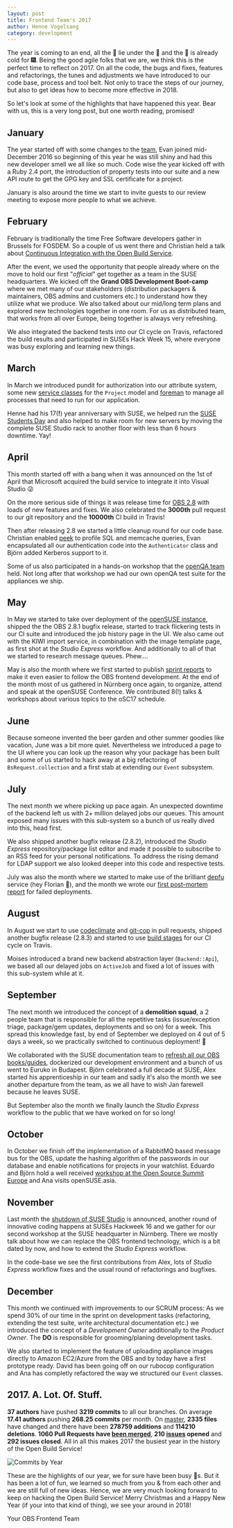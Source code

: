 ```yaml
---
layout: post
title: Frontend Team's 2017
author: Henne Vogelsang
category: development
---
```

The year is coming to an end, all the 🎁 lie under the 🎄 and the 🍾 is already cold for 🎆. Being the good agile folks that we are, we think this is the perfect time to reflect on 2017. On all the code, the bugs and fixes, features and refactorings, the tunes and adjustments we have introduced to our code base, process and tool belt. Not only to trace the steps of our journey, but also to get ideas how to become more effective in 2018.

So let's look at some of the highlights that have happened this year. Bear with us, this is a very long post, but one worth reading, promised!

## January
The year started off with some changes to the <a href="/team">team</a>, Evan joined mid-December 2016 so beginning of this year he was still shiny and had this new developer smell we all like so much. Code wise the year kicked off with a Ruby 2.4 port, the introduction of property tests into our suite and a new API route to get the GPG key and SSL certificate for a project.

January is also around the time we start to invite guests to our review meeting to expose more people to what we achieve.

## February
February is traditionally the time Free Software developers gather in Brussels for FOSDEM. So a couple of us went there and Christian held a talk about [Continuous Integration with the Open Build Service](https://archive.fosdem.org/2017/schedule/event/continuous_integration_with_obs/).

After the event, we used the opportunity that people already where on the move to hold our first "*official*" get together as a team in the SUSE headquarters. We kicked off the **Grand OBS Development Boot-camp** where we met many of our stakeholders (distribution packagers & maintainers, OBS admins and customers etc.) to understand how they utilize what we produce. We also talked about our mid/long term plans and explored new technologies together in one room. For us as distributed team, that works from all over Europe, being together is always very refreshing.

We also integrated the backend tests into our CI cycle on Travis, refactored the build results and participated in SUSEs Hack Week 15, where everyone was busy exploring and learning new things.

## March
In March we introduced pundit for authorization into our attribute system, some new [service classes](https://blog.engineyard.com/2014/keeping-your-rails-controllers-dry-with-services) for the `Project` model and [foreman](https://rubygems.org/gems/foreman) to manage all processes that need to run for our application.

Henne had his 17(**!**) year anniversary with SUSE, we helped run the [SUSE Students Day](https://github.com/ChrisBr/mentoring/wiki/SUSE-Students-Day) and also helped to make room for new servers by moving the complete SUSE Studio rack to another floor with less than 6 hours downtime. Yay!

## April
This month started off with a bang when it was announced on the 1st of April that Microsoft acquired the build service to integrate it into Visual Studio 😜

On the more serious side of things it was release time for [OBS 2.8](http://openbuildservice.org/2017/04/07/version-2.8/) with loads of new features and fixes. We also celebrated the **3000th** pull request to our git repository and the **10000th** CI build in Travis!

Then after releasing 2.8 we started a little cleanup round for our code base. Christian enabled [peek](https://github.com/peek/peek) to profile SQL and memcache queries, Evan encapsulated all our authentication code into the `Authenticator` class and Björn added Kerberos support to it.

Some of us also participated in a hands-on workshop that the [openQA team](http://open.qa/) held. Not long after that workshop we had our own openQA test suite for the appliances we ship.

## May
In May we started to take over deployment of the [openSUSE instance](https://build.opensuse.org), shipped the the OBS 2.8.1 bugfix release, started to track flickering tests in our CI suite and introduced the job history page in the UI. We also came out with the KIWI import service, in combination with the image template page, as first shot at the *Studio Express* workflow. And additionally to all of that we started to research message queues. Phew....

May is also the month where we first started to publish [sprint reports](http://openbuildservice.org/2017/05/05/frontend-sprint-report-1/) to make it even easier to follow the OBS frontend development. At the end of the month most of us gathered in Nürnberg once again, to organize, attend and speak at the openSUSE Conference. We contributed 8(!) talks & workshops about various topics to the oSC17 schedule.

## June
Because someone invented the beer garden and other summer goodies like vacation, June was a bit more quiet. 
Nevertheless we introduced a page to the UI where you can look up the reason why your package has been built and some of us started to hack away at a big refactoring of `BsRequest.collection` and a first stab at extending our `Event` subsystem.

## July
The next month we where picking up pace again. An unexpected downtime of the backend left us with 2+ million delayed jobs our queues. This amount exposed many issues with this sub-system so a bunch of us really dived into this, head first.

We also shipped another bugfix release (2.8.2), introduced the *Studio Express* repository/package list editor and made it possible to subscribe to an RSS feed for your personal notifications. To address the rising demand for LDAP support we also looked deeper into this code and respective tests.

July was also the month where we started to make use of the brilliant [depfu](https://depfu.com/) service (hey Florian 💚), and the month we wrote our [first post-mortem report](http://openbuildservice.org/2017/07/04/post-mortem-1/) for failed deployments.

## August
In August we start to use [codeclimate](https://codeclimate.com/github/openSUSE/open-build-service) and [git-cop](https://github.com/bkuhlmann/git-cop) in pull requests, shipped another bugfix release (2.8.3) and started to use [build stages](https://blog.travis-ci.com/2017-05-11-introducing-build-stages) for our CI cycle on Travis.

Moises introduced a brand new backend abstraction layer (`Backend::Api`), we based all our delayed jobs on `ActiveJob` and fixed a lot of issues with this sub-system while at it.

## September
The next month we introduced the concept of a **demolition squad**, a 2 people team that is responsible for all the repetitive tasks (issue/exception triage, package/gem updates, deployments and so on) for a week. This spread this knowledge fast, by end of September we deployed on 4 out of 5 days a week, so we practically switched to continuous deployment! 🤡

We collaborated with the SUSE documentation team to [refresh all our OBS books/guides](http://openbuildservice.org/2017/09/22/two-new-guides-for-builders/), dockerized our development environment and a bunch of us went to Euruko in Budapest. Björn celebrated a full decade at SUSE, Alex started his apprenticeship in our team and sadly it's also the month we see another departure from the team, as we all have to wish Jan farewell because he leaves SUSE.

But September also the month we finally launch the *Studio Express* workflow to the public that we have worked on for so long!

## October
In October we finish off the implementation of a RabbitMQ based message bus for the OBS, update the hashing algorithm of the passwords in our database and enable notifications for projects in your watchlist. Eduardo and Björn hold a well received [workshop at the Open Source Summit Europe](https://osseu17.sched.com/event/ByRq/workshop-continuous-integration-with-the-open-build-service-eduardo-navarro-bjorn-geuken-suse-linux-gmbh) and Ana visits openSUSE.asia.

## November
Last month the [shutdown of SUSE Studio](http://blog.susestudio.com/2017/11/shut-down-of-suse-studio-at.html) is announced, another round of innovative coding happens at SUSEs Hackweek 16 and we gather for our second workshop at the SUSE headquarter in Nürnberg. There we mostly talk about how we can replace the OBS frontend technology, which is a bit dated by now, and how to extend the *Studio Express* workflow.

In the code-base we see the first contributions from Alex, lots of *Studio Express* workflow fixes and the usual round of refactorings and bugfixes.

## December
This month we continued with improvements to our SCRUM process: As we spend 30% of our time in the sprint on development tasks (refactoring, extending the test suite, write architectural documentation etc.) we introduced the concept of a *Development Owner* additionally to the *Product Owner*. The **DO** is responsible for grooming/planing development tasks.

We also started to implement the feature of uploading appliance images directly to Amazon EC2/Azure from the OBS and by today have a first prototype ready. David has been going off on our rubocop configuration and Ana has completly refactored the way we structured our `Event` classes.

## 2017. A. **Lot**. Of. Stuff.
**37 authors** have pushed **3219 commits** to all our branches. On average **17.41 authors** pushing **268.25 commits** per month. On [master](https://github.com/openSUSE/open-build-service/compare/3464c6674f513c809f15ba2466087afaf9da42a6...master), **2335 files** have changed and there have been **278759 additions** and **114210 deletions**. **1060 Pull Requests have [been merged](https://github.com/openSUSE/open-build-service/pulls?utf8=✓&q=is%3Apr+merged%3A>%3D2017-01-01)**, **210 [issues](https://github.com/openSUSE/open-build-service/issues?utf8=%E2%9C%93&q=is%3Aissue+created%3A%3E%3D2017-01-01+) opened** and **292 issues closed**. All in all this makes 2017 the busiest year in the history of the Open Build Service!

![Commits by Year](https://user-images.githubusercontent.com/514785/34271108-2a2d9efe-e68b-11e7-8fa6-564603665d30.png)

These are the highlights of our year, we for sure have been busy 🐝s. But it has been a lot of fun, we learned so much from you & from each other and we are still full of new ideas. Hence, we are very much looking forward to keep on hacking the Open Build Service! Merry Christmas and a Happy New Year (if your into that kind of thing), we see your around in 2018!

Your OBS Frontend Team
